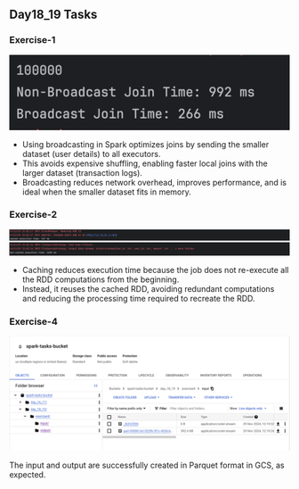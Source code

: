 ## Day18_19 Tasks

### Exercise-1
![](images/ex-1.png)

- Using broadcasting in Spark optimizes joins by sending the smaller dataset (user details) to all executors. 
- This avoids expensive shuffling, enabling faster local joins with the larger dataset (transaction logs). 
- Broadcasting reduces network overhead, improves performance, and is ideal when the smaller dataset fits in memory.

### Exercise-2
![](images/ex-2-c.png)
![](images/ex-2-nc.png)

- Caching reduces execution time because the job does not re-execute all the RDD computations from the beginning.
- Instead, it reuses the cached RDD, avoiding redundant computations and reducing the processing time required to recreate the RDD.

### Exercise-4
![](images/ex-4.png)

The input and output are successfully created in Parquet format in GCS, as expected.


